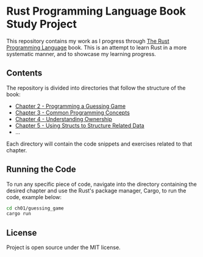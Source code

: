 # Rust Programming Language Book Study Project

This repository contains my work as I progress through [The Rust Programming Language](https://doc.rust-lang.org/book/) book. This is an attempt to learn Rust in a more systematic manner, and to showcase my learning progress.

## Contents

The repository is divided into directories that follow the structure of the book:

- [Chapter 2 - Programming a Guessing Game](./ch02/)
- [Chapter 3 - Common Programming Concepts](./ch03/)
- [Chapter 4 - Understanding Ownership](./ch04/)
- [Chapter 5 - Using Structs to Structure Related Data](./ch05/)
- ...

Each directory will contain the code snippets and exercises related to that chapter.

## Running the Code

To run any specific piece of code, navigate into the directory containing the desired chapter and use the Rust's package manager, Cargo, to run the code, example below:

```bash
cd ch01/guessing_game
cargo run
```

## License
Project is open source under the MIT license.
